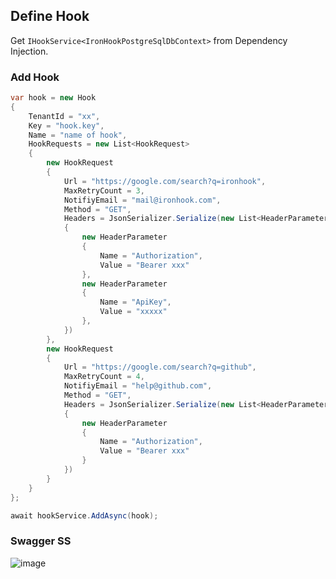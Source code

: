 ﻿## Define Hook
Get `IHookService<IronHookPostgreSqlDbContext>` from Dependency Injection.

### Add Hook
```csharp
var hook = new Hook
{
    TenantId = "xx",
    Key = "hook.key",
    Name = "name of hook",
    HookRequests = new List<HookRequest>
    {
        new HookRequest
        {
            Url = "https://google.com/search?q=ironhook",
            MaxRetryCount = 3,
            NotifiyEmail = "mail@ironhook.com",
            Method = "GET",
            Headers = JsonSerializer.Serialize(new List<HeaderParameter>
            {
                new HeaderParameter
                {
                    Name = "Authorization",
                    Value = "Bearer xxx"
                },
                new HeaderParameter
                {
                    Name = "ApiKey",
                    Value = "xxxxx"
                },
            })
        },
        new HookRequest
        {
            Url = "https://google.com/search?q=github",
            MaxRetryCount = 4,
            NotifiyEmail = "help@github.com",
            Method = "GET",
            Headers = JsonSerializer.Serialize(new List<HeaderParameter>
            {
                new HeaderParameter
                {
                    Name = "Authorization",
                    Value = "Bearer xxx"
                }
            })
        }
    }
};

await hookService.AddAsync(hook);

```

### Swagger SS

![image](https://user-images.githubusercontent.com/47147484/128686323-2bbb74a7-4669-40bc-9ca0-a2411d19b28b.png)